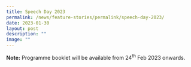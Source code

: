 ```yaml
---
title: Speech Day 2023
permalink: /news/feature-stories/permalink/speech-day-2023/
date: 2023-01-30
layout: post
description: ""
image: ""
---
```


<p><strong>Note:</strong> Programme booklet will be available from 24<sup>th</sup> Feb 2023 onwards.</p>